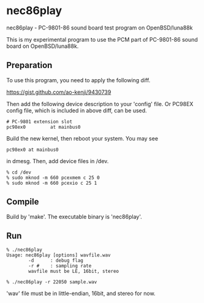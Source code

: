 nec86play
=========

nec86play - PC-9801-86 sound board test program on OpenBSD/luna88k

This is my experimental program to use the PCM part of PC-9801-86 sound board on
OpenBSD/luna88k.

Preparation
-----------
To use this program, you need to apply the following diff.

https://gist.github.com/ao-kenji/9430739

Then add the following device description to your 'config' file.
Or PC98EX config file, which is included in above diff, can be used.
```
# PC-9801 extension slot
pc98ex0         at mainbus0
```
Build the new kernel, then reboot your system.  You may see
```
pc98ex0 at mainbus0
```
in dmesg.  Then, add device files in /dev.
```
% cd /dev
% sudo mknod -m 660 pcexmem c 25 0
% sudo mknod -m 660 pcexio c 25 1
```

Compile
-------

Build by 'make'.  The executable binary is 'nec86play'.

Run
---
```
% ./nec86play
Usage: nec86play [options] wavfile.wav
        -d      : debug flag
        -r #    : sampling rate
        wavfile must be LE, 16bit, stereo

% ./nec86play -r 22050 sample.wav
```
'wav' file must be in little-endian, 16bit, and stereo for now.
